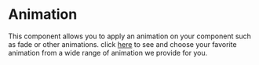 # Animation

This component allows you to apply an animation on your component such as fade or other animations. click [here](https://htmlplus.io/component/transition/names) to see and choose your favorite animation from a wide range of animation we provide for you.

<Playground />

<Usage />

<Api />

<Examples />

<Example value="default" />

<Example value="name" />

<Example value="duration" />

